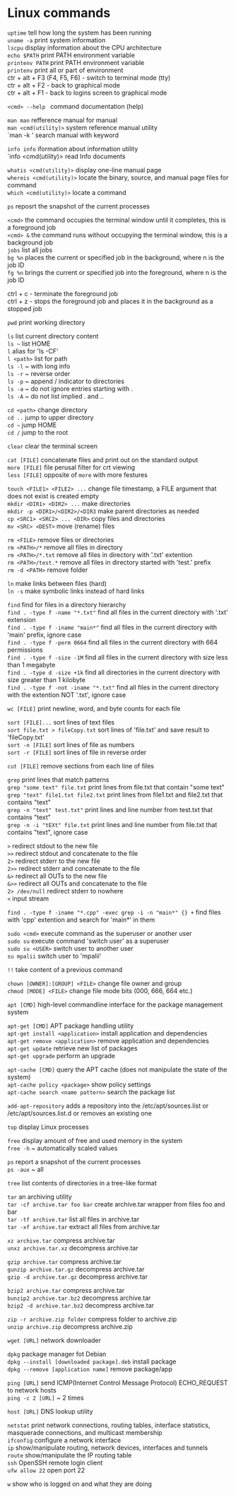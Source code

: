 # Linux commands

`uptime` tell how long the system has been running  
`uname -a` print system information  
`lscpu` display information about the CPU architecture  
`echo $PATH` print PATH environment variable  
`printenv PATH` print PATH environment variable  
`printenv` print all or part of environment  
 ctr + alt + F3 (F4, F5, F6) - switch to terminal mode (tty)  
 ctr + alt + F2 - back to graphical mode  
 ctr + alt + F1 - back to logins screen to graphical mode  

 `<cmd> --help ` command documentation (help)  

`man man` refference manual for manual  
`man <cmd(utility)>` system reference manual utility  
`man -k <keyword>' search manual with keyword  

`info info` iformation about information utility  
`info <cmd(utility)> read Info documents  

`whatis <cmd(utility)>` display one-line manual page  
`whereis <cmd(utility)>` locate the binary, source, and manual page files for command  
`which <cmd(utility)>` locate a command  

`ps` reposrt the snapshot of the current processes  

`<cmd>` the command occupies the terminal window until it completes, this is a foreground job  
`<cmd> &`  the command runs without occupying the terminal window, this is a background job  
`jobs` list all jobs  
`bg %n` places the current or specified job in the background, where n is the job ID  
`fg %n` brings the current or specified job into the foreground, where n is the job ID  

ctrl + c - terminate the foreground job  
ctrl + z - stops the foreground job and places it in the background as a stopped job  

`pwd` print working directory  

`ls` list current directory content  
`ls ~` list HOME  
`l` alias for 'ls -CF'  
`l <path>` list for path  
`ls -l` ~ with long info  
`ls -r` ~ reverse order  
`ls -p` ~ append / indicator to directories  
`ls -a` ~ do not ignore entries starting with .  
`ls -A` ~ do not list implied . and ..  

`cd <path>` change directory  
`cd ..` jump to upper directory  
`cd ~` jump HOME  
`cd /` jump to the root  

`clear` clear the terminal screen  

`cat [FILE]` concatenate files and print out on the standard output  
`more [FILE]` file perusal filter for crt viewing  
`less [FILE]` opposite of `more` with more festures  

`touch <FILE1> <FILE2> ...` change file timestamp, a FILE argument that does not exist is created empty  
`mkdir <DIR1> <DIR2> ...` make directories  
`mkdir -p <DIR1>/<DIR2>/<DIR3` make parent directories as needed  
`cp <SRC1> <SRC2> ... <DIR>` copy files and directories  
`mv <SRC> <DEST>` move (rename) files  

`rm <FILE>` remove files or directories  
`rm <PATH>/*` remove all files in directory  
`rm <PATH>/*.txt` remove all files in directory with '.txt' extention  
`rm <PATH>/test.*` remove all files in directory started with 'test.' prefix  
`rm -d <PATH>` remove folder  

`ln` make links between files (hard)  
`ln -s` make symbolic links instead of hard links  

`find` find for files in a directory hierarchy  
`find . -type f -name "*.txt"` find all files in the current directory with '.txt' extension  
`find . -type f -iname "main*"` find all files in the current directory with 'main' prefix, ignore case  
`find . -type f -perm 0664` find all files in the current directory with 664 permissions  
`find . -type f -size -1M` find all files in the current directory with size less than 1 megabyte  
`find . -type d -size +1k` find all directories in the current directory with size greater than 1 kilobyte  
`find . -type f -not -iname "*.txt"` find all files in the current directory with the extention NOT '.txt', ignore case  

`wc [FILE]` print newline, word, and byte counts for each file  

`sort [FILE]...` sort lines of text files  
`sort file.txt > fileCopy.txt` sort lines of 'file.txt' and save result to 'fileCopy.txt'  
`sort -n [FILE]` sort lines of file as numbers  
`sort -r [FILE]` sort lines of file in reverse order  

`cut [FILE]` remove sections from each line of files  

`grep` print lines that match patterns  
`grep "some text" file.txt` print lines from file.txt that contain "some text"  
`grep "text" file1.txt file2.txt` print lines from file1.txt and file2.txt that contains "text"  
`grep -n "text" test.txt"` print lines and line number from test.txt that contains "text"  
`grep -n -i "tEXt" file.txt` print lines and line number from file.txt that contains "text", ignore case  

`>` redirect stdout to the new file  
`>>` redirect stdout and concatenate to the file  
`2>` redirect stderr to the new file  
`2>>` redirect stderr and concatenate to the file  
`&>` redirect all OUTs to the new file  
`&>>` redirect all OUTs and concatenate to the file  
`2> /dev/null` redirect stderr to nowhere  
`<` input stream  

`find . -type f -iname "*.cpp" -exec grep -i -n "main*" {} +` find files with 'cpp' extention and search for 'main*' in them   

`sudo <cmd>` execute command as the superuser or another user  
`sudo su` execute command 'switch user' as a superuser  
`sudo su <USER>` switch user to another user  
`su mpalii` switch user to 'mpalii'  

`!!` take content of a previous command  

`chown [OWNER]:[GROUP] <FILE>` change file owner and group  
`chmod [MODE] <FILE>` change file mode bits (000, 666, 664 etc.)  

`apt [CMD]` high-level commandline interface for the package management system  

`apt-get [CMD]` APT package handling utility  
`apt-get install <application>` install application and dependencies  
`apt-get remove <application>` remove application and dependencies  
`apt-get update` retrieve new list of packages  
`apt-get upgrade` perform an upgrade  

`apt-cache [CMD]` query the APT cache (does not manipulate the state of the system)  
`apt-cache policy <package>` show policy settings  
`apt-cache search <name pattern>` search the package list  

`add-apt-repository` adds a repository into the /etc/apt/sources.list or /etc/apt/sources.list.d or removes an existing one  

`top` display Linux processes  

`free` display amount of free and used memory in the system  
`free -h` ~ automatically scaled values  

`ps` report a snapshot of the current processes  
`ps -aux` ~ all  

`tree` list contents of directories in a tree-like format  

`tar` an archiving utility  
`tar -cf archive.tar foo bar` create archive.tar wrapper from files foo and bar  
`tar -tf archive.tar` list all files in archive.tar  
`tar -xf archive.tar` extract all files from archive.tar  

`xz archive.tar` compress archive.tar  
`unxz archive.tar.xz` decompress archive.tar  

`gzip archive.tar` compress archive.tar  
`gunzip archive.tar.gz` decompress archive.tar  
`gzip -d archive.tar.gz` decompress archive.tar  

`bzip2 archive.tar` compress archive.tar  
`bunzip2 archive.tar.bz2` decompress archive.tar  
`bzip2 -d archive.tar.bz2` decompress archive.tar  

`zip -r archive.zip folder` compress folder to archive.zip  
`unzip archive.zip` decompress archive.zip  

`wget [URL]` network downloader  

`dpkg` package manager fot Debian  
`dpkg --install [downloaded package].deb` install package  
`dpkg --remove [application name]` remove package/app  

`ping [URL]` send ICMP(Internet Control Message Protocol) ECHO_REQUEST to network hosts  
`ping -c 2 [URL]` ~ 2 times  

`host [URL]` DNS lookup utility  

`netstat` print network connections, routing tables, interface statistics, masquerade connections, and multicast membership  
`ifconfig` configure a network interface  
`ip` show/manipulate routing, network devices, interfaces and tunnels  
`route` show/manipulate the IP routing table  
`ssh` OpenSSH remote login client  
`ufw allow 22` open port 22  

`w` show who is logged on and what they are doing  

